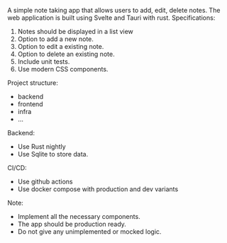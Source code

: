 A simple note taking app that allows users to add, edit, delete notes. The web application is built using Svelte and Tauri with rust.
Specifications:
1. Notes should be displayed in a list view
2. Option to add a new note.
3. Option to edit a existing note.
4. Option to delete an existing note.
5. Include unit tests.
6. Use modern CSS components.

Project structure:
- backend
- frontend
- infra
- ...

Backend:
- Use Rust nightly
- Use Sqlite to store data.

CI/CD:
- Use github actions
- Use docker compose with production and dev variants

Note:
- Implement all the necessary components.
- The app should be production ready.
- Do not give any unimplemented or mocked logic.